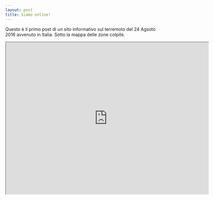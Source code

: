 ```yaml
---
layout: post
title: Siamo online!
---
```


Questo è il primo post di un sito informativo sul terremoto del 24 Agsoto 2016 avvenuto in Italia. Sotto la mappa delle zone colpite.

<iframe src="https://www.google.com/maps/d/embed?mid=1LPTzLQ2AlK3pXpoLISq1xh0vk5c" width="640" height="480"></iframe>
